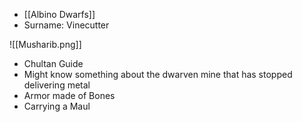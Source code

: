 - [[Albino Dwarfs]]
- Surname: Vinecutter

![[Musharib.png]]
- Chultan Guide
- Might know something about the dwarven mine that has stopped delivering metal 
- Armor made of Bones
- Carrying a Maul